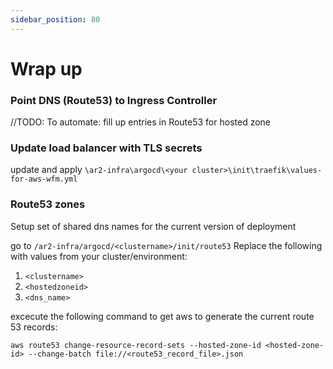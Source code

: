 ```yaml
---
sidebar_position: 80
---
```


# Wrap up

### Point DNS (Route53) to Ingress Controller
//TODO: To automate: fill up entries in Route53 for hosted zone

### Update load balancer with TLS secrets
update and apply `\ar2-infra\argocd\<your cluster>\init\traefik\values-for-aws-wfm.yml`

### Route53 zones
Setup set of shared dns names for the current version of deployment

go to `/ar2-infra/argocd/<clustername>/init/route53`
Replace the following with values from your cluster/environment:
1. `<clustername>`
1. `<hostedzoneid>`
1. `<dns_name>`

excecute the following command to get aws to generate the current route 53 records:

`aws route53 change-resource-record-sets --hosted-zone-id <hosted-zone-id> --change-batch file://<route53_record_file>.json`
